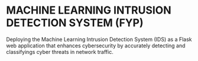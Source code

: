 # MACHINE LEARNING INTRUSION DETECTION SYSTEM (FYP)

Deploying the Machine Learning Intrusion Detection System (IDS) as a Flask web application that enhances cybersecurity by accurately detecting and classifyings cyber threats in network traffic. 
